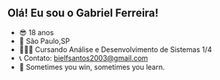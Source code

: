 ##  Olá! Eu sou o Gabriel Ferreira!

- 😎 18 anos
- 📍 São Paulo,SP
- 👨🏽‍💻 Cursando Análise e Desenvolvimento de Sistemas 1/4
- 📞 Contato: bielfsantos2003@gmail.com
- 💢 Sometimes you win, sometimes you learn.

